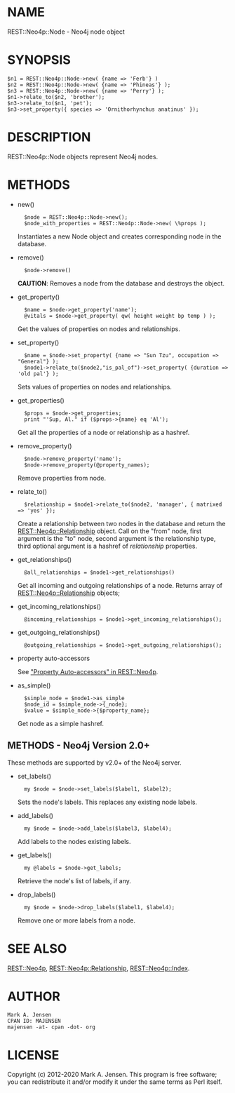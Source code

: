 # NAME

REST::Neo4p::Node - Neo4j node object

# SYNOPSIS

    $n1 = REST::Neo4p::Node->new( {name => 'Ferb'} )
    $n2 = REST::Neo4p::Node->new( {name => 'Phineas'} );
    $n3 = REST::Neo4p::Node->new( {name => 'Perry'} );
    $n1->relate_to($n2, 'brother');
    $n3->relate_to($n1, 'pet');
    $n3->set_property({ species => 'Ornithorhynchus anatinus' });

# DESCRIPTION

REST::Neo4p::Node objects represent Neo4j nodes.

# METHODS

- new()

        $node = REST::Neo4p::Node->new();
        $node_with_properties = REST::Neo4p::Node->new( \%props );

    Instantiates a new Node object and creates corresponding node in the database.

- remove()

        $node->remove()

    **CAUTION**: Removes a node from the database and destroys the object.

- get\_property()

        $name = $node->get_property('name');
        @vitals = $node->get_property( qw( height weight bp temp ) );

    Get the values of properties on nodes and relationships.

- set\_property()

        $name = $node->set_property( {name => "Sun Tzu", occupation => "General"} );
        $node1->relate_to($node2,"is_pal_of")->set_property( {duration => 'old pal'} );

    Sets values of properties on nodes and relationships.

- get\_properties()

        $props = $node->get_properties;
        print "'Sup, Al." if ($props->{name} eq 'Al');

    Get all the properties of a node or relationship as a hashref.

- remove\_property()

        $node->remove_property('name');
        $node->remove_property(@property_names);

    Remove properties from node.

- relate\_to()

        $relationship = $node1->relate_to($node2, 'manager', { matrixed => 'yes' });

    Create a relationship between two nodes in the database and return the
    [REST::Neo4p::Relationship](/lib/REST/Neo4p/Relationship.md) object. Call on the "from" node, first
    argument is the "to" node, second argument is the relationship type,
    third optional argument is a hashref of _relationship_ properties.

- get\_relationships()

        @all_relationships = $node1->get_relationships()

    Get all incoming and outgoing relationships of a node. Returns array
    of [REST::Neo4p::Relationship](/lib/REST/Neo4p/Relationship.md) objects;

- get\_incoming\_relationships()

        @incoming_relationships = $node1->get_incoming_relationships();

- get\_outgoing\_relationships()

        @outgoing_relationships = $node1->get_outgoing_relationships();

- property auto-accessors

    See ["Property Auto-accessors" in REST::Neo4p](/lib/REST/Neo4p#Property-Auto-accessors.md).

- as\_simple()

        $simple_node = $node1->as_simple
        $node_id = $simple_node->{_node};
        $value = $simple_node->{$property_name};

    Get node as a simple hashref.

## METHODS - Neo4j Version 2.0+

These methods are supported by v2.0+ of the Neo4j server.

- set\_labels()

        my $node = $node->set_labels($label1, $label2);

    Sets the node's labels. This replaces any existing node labels.

- add\_labels()

        my $node = $node->add_labels($label3, $label4);

    Add labels to the nodes existing labels.

- get\_labels()

        my @labels = $node->get_labels;

    Retrieve the node's list of labels, if any.

- drop\_labels()

        my $node = $node->drop_labels($label1, $label4);

    Remove one or more labels from a node.

# SEE ALSO

[REST::Neo4p](/lib/REST/Neo4p.md), [REST::Neo4p::Relationship](/lib/REST/Neo4p/Relationship.md), [REST::Neo4p::Index](/lib/REST/Neo4p/Index.md).

# AUTHOR

    Mark A. Jensen
    CPAN ID: MAJENSEN
    majensen -at- cpan -dot- org

# LICENSE

Copyright (c) 2012-2020 Mark A. Jensen. This program is free software; you
can redistribute it and/or modify it under the same terms as Perl
itself.
